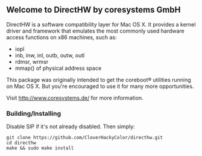 ## Welcome to DirectHW by coresystems GmbH

DirectHW is a software compatibility layer for Mac OS X. It provides a kernel driver and framework that emulates the most commonly used hardware access functions on x86 machines, such as:

* iopl
* inb, inw, inl, outb, outw, outl
* rdmsr, wrmsr
* mmap() of physical address space

This package was originally intended to get the coreboot® utilities running on Mac OS X. But you're encouraged to use it for many more opportunities.

Visit http://www.coresystems.de/ for more information.

### Building/Installing

Disable SIP if it's not already disabled. Then simply:

	git clone https://github.com/CloverHackyColor/directhw.git
	cd directhw
	make && sudo make install
